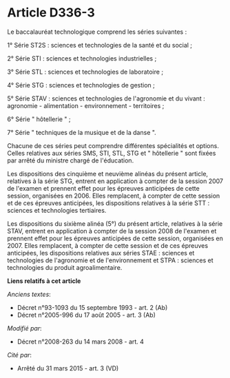 # Article D336-3

Le baccalauréat technologique comprend les séries suivantes :

1° Série ST2S : sciences et technologies de la santé et du social ;

2° Série STI : sciences et technologies industrielles ;

3° Série STL : sciences et technologies de laboratoire ;

4° Série STG : sciences et technologies de gestion ;

5° Série STAV : sciences et technologies de l'agronomie et du vivant : agronomie - alimentation - environnement -
territoires ;

6° Série " hôtellerie " ;

7° Série " techniques de la musique et de la danse ".

Chacune de ces séries peut comprendre différentes spécialités et options. Celles relatives aux séries SMS, STI, STL, STG et "
hôtellerie " sont fixées par arrêté du ministre chargé de l'éducation.

Les dispositions des cinquième et neuvième alinéas du présent article, relatives à la série STG, entrent en application à
compter de la session 2007 de l'examen et prennent effet pour les épreuves anticipées de cette session, organisées en 2006.
Elles remplacent, à compter de cette session et de ces épreuves anticipées, les dispositions relatives à la série STT :
sciences et technologies tertiaires.

Les dispositions du sixième alinéa (5°) du présent article, relatives à la série STAV, entrent en application à compter de la
session 2008 de l'examen et prennent effet pour les épreuves anticipées de cette session, organisées en 2007. Elles
remplacent, à compter de cette session et de ces épreuves anticipées, les dispositions relatives aux séries STAE : sciences
et technologies de l'agronomie et de l'environnement et STPA : sciences et technologies du produit agroalimentaire.

**Liens relatifs à cet article**

_Anciens textes_:

  - Décret n°93-1093 du 15 septembre 1993 - art. 2 (Ab)
  - Décret n°2005-996 du 17 août 2005 - art. 3 (Ab)

_Modifié par_:

  - Décret n°2008-263 du 14 mars 2008 - art. 4

_Cité par_:

  - Arrêté du 31 mars 2015 - art. 3 (VD)
